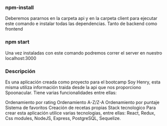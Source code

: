### npm-install
Deberemos pararnos en la carpeta api y en la carpeta client para ejecutar este comando e instalar todas las dependencias. Tanto de backend como frontend

### npm start
Una vez instaladas con este comando podremos correr el server en nuestro localhost:3000

### Descripción
Es una aplicación creada como proyecto para el bootcamp Soy Henry, esta misma utiliza información traida desde la api que nos proporciono Spoonacular. Tiene varias funcionalidades entre ellas:

Ordenamiento por rating
Ordenamiento A-Z/Z-A
Ordenamiento por puntaje
Sistema de favoritos
Creación de recetas propias
Stack tecnologico
Para crear esta aplicación utilice varias tecnologias, entre ellas: React, Redux, Css modules, NodeJS, Express, PostgreSQL, Sequelize.
